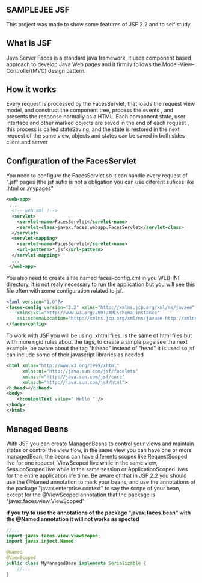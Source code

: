 ## SAMPLEJEE JSF

This project was made to show some features of JSF 2.2 and to self study

## What is JSF

Java Server Faces is a standard java framework, it  uses  component based  approach to develop Java Web pages and it firmily follows the Model-View-Controller(MVC) design pattern.

## How it works

Every request is processed by the FacesServlet, that loads the request view model, and construct the component tree, process the events , and presents the response normally as a HTML. Each component state, user interface  and other marked objects are saved in the end of each request , this process is called stateSaving, and the state is restored in the next request of the same view, objects and states can be saved in both sides client and server

## Configuration of the FacesServlet

You need to configure the FacesServlet so it can handle every request of ".jsf" pages (the jsf sufix is not a obligation you can use diferent sufixes like .html or .mypages"


```xml
<web-app>
 ...
  <!-- web.xml !-->
  <servlet>
    <servlet-name>FacesServlet</servlet-name>
    <servlet-class>javax.faces.webapp.FacesServlet</servlet-class>
  </servlet>
  <servlet-mapping>
    <servlet-name>FacesServlet</servlet-name>
    <url-pattern>*.jsf</url-pattern>
  </servlet-mapping>
  ...
 </web-app>
```

You also need to create a file named faces-config.xml in you WEB-INF directory, it is not realy necessary to run the application
but you will see this file often with some configuration related to jsf.

```xml
<?xml version="1.0"?>
<faces-config version="2.2" xmlns="http://xmlns.jcp.org/xml/ns/javaee"
	xmlns:xsi="http://www.w3.org/2001/XMLSchema-instance"
	xsi:schemaLocation="http://xmlns.jcp.org/xml/ns/javaee http://xmlns.jcp.org/xml/ns/javaee/web-facesconfig_2_2.xsd">
</faces-config>
```

To work with JSF you will be using .xhtml files, is the same of html files but with more rigid rules about the tags, to create a simple page see the next example,
be aware about the tag "h:head" instead of "head" it is used so jsf can include some of their javascript libraries as needed

```xml
<html xmlns="http://www.w3.org/1999/xhtml"
      xmlns:ui="http://java.sun.com/jsf/facelets"
      xmlns:f="http://java.sun.com/jsf/core"
      xmlns:h="http://java.sun.com/jsf/html"> 
<h:head></h:head> 
<body> 
	<h:outputText value=" Hello " />
</body> 
</html>
```
 
## Managed Beans

With JSF you can create ManagedBeans to control your views and maintain states or control the view flow, in the same view you can have one or more managedBean, the beans can have diferents scopes like RequestScoped live for one request, ViewScoped live while in the same view, SessionScoped live while in the same session or  ApplicationScoped lives for the entire application life time.
Be aware of that in JSF 2.2 you should use the @Named annotation to mark your beans, and use the annotations of the package "javax.enterprise.context" to say the scope of your bean, except for the @ViewScoped annotation that the package is "javax.faces.view.ViewScoped"

**if you try to use the annotations of the package "javax.faces.bean" with the @Named annotation it will not works as spected**	

```java
//...
import javax.faces.view.ViewScoped;
import javax.inject.Named;

@Named
@ViewScoped
public class MyManagedBean implements Serializable {
	//...
}
``` 
 
 